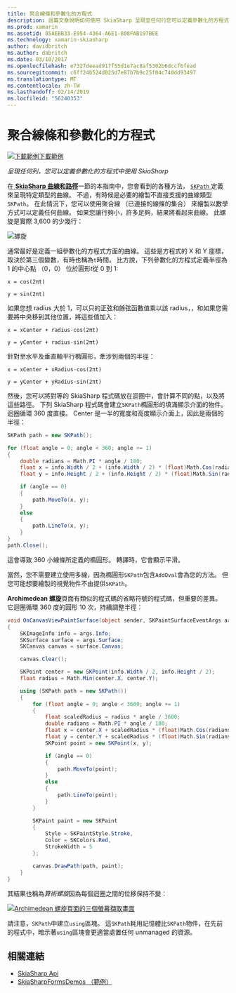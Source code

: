 ```yaml
---
title: 聚合線條和參數化的方程式
description: 這篇文章說明如何使用 SkiaSharp 呈現至任何行您可以定義參數化的方程式，並示範此範例程式碼。
ms.prod: xamarin
ms.assetid: 85AEBB33-E954-4364-A6E1-808FAB197BEE
ms.technology: xamarin-skiasharp
author: davidbritch
ms.author: dabritch
ms.date: 03/10/2017
ms.openlocfilehash: e7327deead917f55d1e7ac8af5302b6dccf6fead
ms.sourcegitcommit: c6ff24b524d025d7e87b7b9c25f04c740dd93497
ms.translationtype: MT
ms.contentlocale: zh-TW
ms.lasthandoff: 02/14/2019
ms.locfileid: "56240353"
---
```

# <a name="polylines-and-parametric-equations"></a>聚合線條和參數化的方程式

[![下載範例](~/media/shared/download.png)下載範例](https://developer.xamarin.com/samples/xamarin-forms/SkiaSharpForms/Demos/)

_呈現任何列，您可以定義參數化的方程式中使用 SkiaSharp_

在[ **SkiaSharp 曲線和路徑**](../curves/index.md)一節的本指南中，您會看到的各種方法， [ `SKPath` ](xref:SkiaSharp.SKPath)定義來呈現特定類型的曲線。 不過，有時候是必要的繪製不直接支援的曲線類型`SKPath`。 在此情況下，您可以使用聚合線 （已連接的線條的集合） 來繪製以數學方式可以定義任何曲線。 如果您讓行夠小，許多足夠，結果將看起來曲線。 此螺旋是實際 3,600 的少幾行：

![](polylines-images/spiralexample.png "螺旋")

通常最好是定義一組參數化的方程式方面的曲線。 這些是方程式的 X 和 Y 座標，取決於第三個變數，有時也稱為`t`時間。 比方說，下列參數化的方程式定義半徑為 1 的中心點 （0，0） 位於圓形*t*從 0 到 1:

`x = cos(2πt)`

`y = sin(2πt)`

 如果您想 radius 大於 1，可以只的正弦和餘弦函數值乘以該 radius，，和如果您需要將中央移到其他位置，將這些值加入：

`x = xCenter + radius·cos(2πt)`

`y = yCenter + radius·sin(2πt)`

針對至水平及垂直軸平行橢圓形，牽涉到兩個的半徑：

`x = xCenter + xRadius·cos(2πt)`

`y = yCenter + yRadius·sin(2πt)`

然後，您可以將對等的 SkiaSharp 程式碼放在迴圈中，會計算不同的點，以及將這些路徑。 下列 SkiaSharp 程式碼會建立`SKPath`橢圓形的填滿顯示介面的物件。 迴圈循環 360 度直接。 Center 是一半的寬度和高度顯示介面上，因此是兩個的半徑：

```csharp
SKPath path = new SKPath();

for (float angle = 0; angle < 360; angle += 1)
{
    double radians = Math.PI * angle / 180;
    float x = info.Width / 2 + (info.Width / 2) * (float)Math.Cos(radians);
    float y = info.Height / 2 + (info.Height / 2) * (float)Math.Sin(radians);

    if (angle == 0)
    {
        path.MoveTo(x, y);
    }
    else
    {
        path.LineTo(x, y);
    }
}
path.Close();
```

這會導致 360 小線條所定義的橢圓形。 轉譯時，它會顯示平滑。

當然，您不需要建立使用多線，因為橢圓形`SKPath`包含`AddOval`會為您的方法。 但您可能想要繪製的視覺物件不由提供`SKPath`。

**Archimedean 螺旋**頁面有類似的程式碼的省略符號的程式碼，但重要的差異。 它迴圈循環 360 度的圓形 10 次，持續調整半徑：

```csharp
void OnCanvasViewPaintSurface(object sender, SKPaintSurfaceEventArgs args)
{
    SKImageInfo info = args.Info;
    SKSurface surface = args.Surface;
    SKCanvas canvas = surface.Canvas;

    canvas.Clear();

    SKPoint center = new SKPoint(info.Width / 2, info.Height / 2);
    float radius = Math.Min(center.X, center.Y);

    using (SKPath path = new SKPath())
    {
        for (float angle = 0; angle < 3600; angle += 1)
        {
            float scaledRadius = radius * angle / 3600;
            double radians = Math.PI * angle / 180;
            float x = center.X + scaledRadius * (float)Math.Cos(radians);
            float y = center.Y + scaledRadius * (float)Math.Sin(radians);
            SKPoint point = new SKPoint(x, y);

            if (angle == 0)
            {
                path.MoveTo(point);
            }
            else
            {
                path.LineTo(point);
            }
        }

        SKPaint paint = new SKPaint
        {
            Style = SKPaintStyle.Stroke,
            Color = SKColors.Red,
            StrokeWidth = 5
        };

        canvas.DrawPath(path, paint);
    }
}
```

其結果也稱為*算術螺旋*因為每個迴圈之間的位移保持不變：

[![](polylines-images/archimedeanspiral-small.png "Archimedean 螺旋頁面的三個螢幕擷取畫面")](polylines-images/archimedeanspiral-large.png#lightbox "Archimedean 螺旋頁面的三個螢幕擷取畫面")

請注意，`SKPath`中建立`using`區塊。 這`SKPath`耗用記憶體比`SKPath`物件，在先前的程式中，暗示著`using`區塊會更適當處置任何 unmanaged 的資源。


## <a name="related-links"></a>相關連結

- [SkiaSharp Api](https://docs.microsoft.com/dotnet/api/skiasharp)
- [SkiaSharpFormsDemos （範例）](https://developer.xamarin.com/samples/xamarin-forms/SkiaSharpForms/Demos/)
